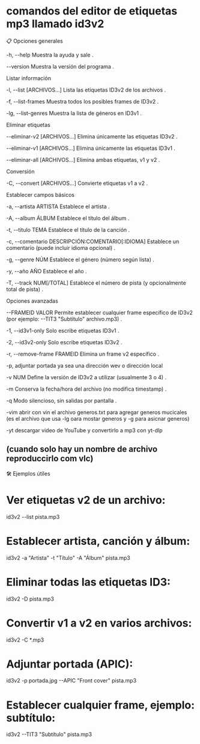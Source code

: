 # comandos del editor de etiquetas mp3 llamado id3v2

📋 Opciones generales

-h, --help
Muestra la ayuda y sale  .

 --version
Muestra la versión del programa  .


Listar información

-l, --list [ARCHIVOS...]
Lista las etiquetas ID3v2 de los archivos  .


-f, --list-frames
Muestra todos los posibles frames de ID3v2  .

-lg, --list-genres
Muestra la lista de géneros en ID3v1  .


Eliminar etiquetas

 --eliminar-v2 [ARCHIVOS...]
Elimina únicamente las etiquetas ID3v2  .

 --eliminar-v1 [ARCHIVOS...]
Elimina únicamente las etiquetas ID3v1  .

--eliminar-all [ARCHIVOS...]
Elimina ambas etiquetas, v1 y v2  .


Conversión

-C, --convert [ARCHIVOS...]
Convierte etiquetas v1 a v2  .


Establecer campos básicos

-a, --artista ARTISTA
Establece el artista  .

-A, --album ÁLBUM
Establece el título del álbum  .

-t, --titulo TEMA
Establece el título de la canción  .

-c, --comentario DESCRIPCIÓN:COMENTARIO[:IDIOMA]
Establece un comentario (puede incluir idioma opcional)  .

-g, --genre NÚM
Establece el género (número según lista)  .

-y, --año AÑO
Establece el año  .

-T, --track NUM[/TOTAL]
Establece el número de pista (y opcionalmente total de pista)  .


Opciones avanzadas

--FRAMEID VALOR
Permite establecer cualquier frame específico de ID3v2 (por ejemplo: --TIT3 "Subtítulo" archivo.mp3)  .

-1, --id3v1-only
Solo escribe etiquetas ID3v1  .

-2, --id3v2-only
Solo escribe etiquetas ID3v2  .

-r, --remove-frame FRAMEID
Elimina un frame v2 específico  .

-p, adjuntar portada ya sea una dirección wev o dirección local

-v NUM
Define la versión de ID3v2 a utilizar (usualmente 3 o 4)  .

-m
Conserva la fecha/hora del archivo (no modifica timestamp)  .

-q
Modo silencioso, sin salidas por pantalla  .


-vim abrir con vin el archivo generos.txt para agregar generos mucicales (es el archivo que usa -lg oara mostar generos y -g para asicnar generos)

-yt descargar video de YouTube y convertirlo a mp3 con yt-dlp

(cuando solo hay un nombre de archivo reproduccirlo com vlc)
---

🛠 Ejemplos útiles

# Ver etiquetas v2 de un archivo:
id3v2 --list pista.mp3

# Establecer artista, canción y álbum:
id3v2 -a "Artista" -t "Título" -A "Álbum" pista.mp3

# Eliminar todas las etiquetas ID3:
id3v2 -D pista.mp3

# Convertir v1 a v2 en varios archivos:
id3v2 -C *.mp3

# Adjuntar portada (APIC):
id3v2 -p portada.jpg --APIC "Front cover" pista.mp3

# Establecer cualquier frame, ejemplo: subtítulo:
id3v2 --TIT3 "Subtítulo" pista.mp3


